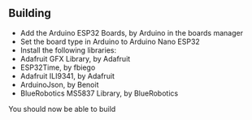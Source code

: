 ## Building

- Add the Arduino ESP32 Boards, by Arduino in the boards manager 
- Set the board type in Arduino to Arduino Nano ESP32 
- Install the following libraries: 
- Adafruit GFX Library, by Adafruit
- ESP32Time, by fbiego 
- Adafruit ILI9341, by Adafruit
- ArduinoJson, by Benoit
- BlueRobotics MS5837 Library, by BlueRobotics

You should now be able to build 